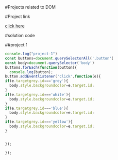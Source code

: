 #Projects related to DOM


#Project link


[click here](https://stackblitz.com/edit/dom-project-chaiaurcode?file=1-colorChanger%2Findex.html)


#solution code

##project 1

```javascript
console.log("project-1")
const buttons=document.querySelectorAll('.button')
const body=document.querySelector('body')
buttons.forEach(function(button){
  console.log(button);
button.addEventlistener('click',function(e){
if(e.targetgrey.id==='grey'){
  body.style.backgroundcolor=e.target.id;
}
if(e.targetgrey.id==='white'){
  body.style.backgroundcolor=e.target.id;
}
if(e.targetgrey.id==='blue'){
  body.style.backgroundcolor=e.target.id;
}
if(e.targetgrey.id==='yellow'){
  body.style.backgroundcolor=e.target.id;
}


});

});
```